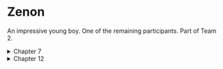 # Zenon

An impressive young boy.
One of the remaining participants.
Part of Team 2.

<details>
<summary>Chapter 7</summary>

Zenon's previous/real name is Nico. His father was ordered to assassinate Bianca's master, which occurred when Zenon was six years old.

</details>
<details>
<summary>Chapter 12</summary>

Zenon is half human, half demon, as alluded to in [Chapter 11](<Chapters/Chapter 11.md>). He became locked up in the dungeons of Alchante upon being discovered by Captain Archon after defeating the titan.

</details>